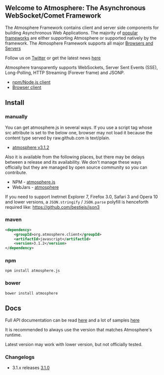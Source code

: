 ## Welcome to Atmosphere: The Asynchronous WebSocket/Comet Framework
The Atmosphere Framework contains client and server side components for building Asynchronous Web Applications. The majority of [popular frameworks](https://github.com/Atmosphere/atmosphere/wiki/Atmosphere-PlugIns-and-Extensions) are either supporting Atmosphere or supported natively by the framework. The Atmosphere Framework supports all major [Browsers and Servers](https://github.com/Atmosphere/atmosphere/wiki/Supported-WebServers-and-Browsers)

Follow us on [Twitter](http://www.twitter.com/atmo_framework) or get the latest news [here](http://async-io.org)

Atmosphere transparently supports WebSockets, Server Sent Events (SSE), Long-Polling, HTTP Streaming (Forever frame) and JSONP.

* [npm/Node.js client](https://github.com/Atmosphere/atmosphere.js-node)
* [Browser client](https://raw.github.com/Atmosphere/atmosphere-javascript/master/modules/javascript/src/main/webapp/javascript/atmosphere.js)

## Install

### manually
You can get atmosphere.js in several ways. If you use a script tag whose src attribute is set to the below one, browser may not load it because the content type served by raw.github.com is text/plain.

* [atmosphere v3.1.2](https://raw.github.com/Atmosphere/atmosphere-javascript/javascript-project-3.1.2/modules/javascript/src/main/webapp/javascript/atmosphere.js)

Also it is available from the following places, but there may be delays between a release and its availability. We don't manage these ways officially but they are managed by open source community so you can contribute.
* NPM - [atmosphere.js](https://www.npmjs.com/package/atmosphere.js)
* WebJars - [atmosphere](http://search.maven.org/#search%7Cga%7C1%7Cg%3A%22org.webjars%22%20AND%20a%3A%22atmosphere-javascript%22)

If you need to support Inetrnet Explorer 7, Firefox 3.0, Safari 3 and Opera 10  and lower versions, a `JSON.stringify` / `JSON.parse` polyfill is henceforth required like:
https://github.com/bestiejs/json3

### maven

```xml
<dependency>
    <groupId>org.atmosphere.client</groupId>
    <artifactId>javascript</artifactId>
    <version>3.1.2</version>
</dependency>
```

### npm

```shell
npm install atmosphere.js
```

### bower

```shell
bower install atmosphere
```

## Docs
Full API documentation can be read [here](https://github.com/Atmosphere/atmosphere/wiki/atmosphere.js-API) and a lot of samples [here](https://github.com/Atmosphere/atmosphere-samples)

It is recommended to always use the version that matches Atmosphere's runtime.

Latest version may work with lower version, but not officially tested.

### Changelogs
* 3.1.x releases [3.1.0](https://github.com/Atmosphere/atmosphere-javascript/issues?q=is%3Aissue+is%3Aclosed+label%3A3.1.0)

